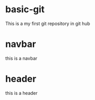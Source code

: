 # basic-git
This is a my first git repository in git hub

# navbar
this is a navbar

# header
this is a header
